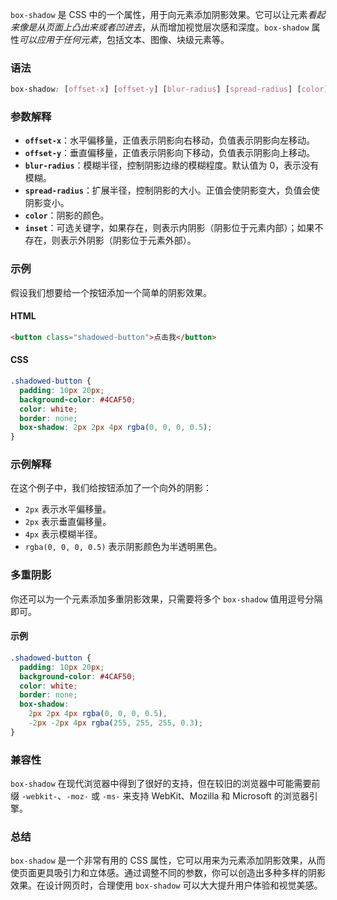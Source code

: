 `box-shadow` 是 CSS 中的一个属性，用于向元素添加阴影效果。它可以让元素*看起来像是从页面上凸出来或者凹进去*，从而增加视觉层次感和深度。`box-shadow` 属性*可以应用于任何元素*，包括文本、图像、块级元素等。

### 语法
```css
box-shadow: [offset-x] [offset-y] [blur-radius] [spread-radius] [color] [inset];
```

### 参数解释
- **`offset-x`**：水平偏移量，正值表示阴影向右移动，负值表示阴影向左移动。
- **`offset-y`**：垂直偏移量，正值表示阴影向下移动，负值表示阴影向上移动。
- **`blur-radius`**：模糊半径，控制阴影边缘的模糊程度。默认值为 0，表示没有模糊。
- **`spread-radius`**：扩展半径，控制阴影的大小。正值会使阴影变大，负值会使阴影变小。
- **`color`**：阴影的颜色。
- **`inset`**：可选关键字，如果存在，则表示内阴影（阴影位于元素内部）；如果不存在，则表示外阴影（阴影位于元素外部）。

### 示例
假设我们想要给一个按钮添加一个简单的阴影效果。

#### HTML
```html
<button class="shadowed-button">点击我</button>
```

#### CSS
```css
.shadowed-button {
  padding: 10px 20px;
  background-color: #4CAF50;
  color: white;
  border: none;
  box-shadow: 2px 2px 4px rgba(0, 0, 0, 0.5);
}
```

### 示例解释
在这个例子中，我们给按钮添加了一个向外的阴影：
- `2px` 表示水平偏移量。
- `2px` 表示垂直偏移量。
- `4px` 表示模糊半径。
- `rgba(0, 0, 0, 0.5)` 表示阴影颜色为半透明黑色。

### 多重阴影
你还可以为一个元素添加多重阴影效果，只需要将多个 `box-shadow` 值用逗号分隔即可。

#### 示例
```css
.shadowed-button {
  padding: 10px 20px;
  background-color: #4CAF50;
  color: white;
  border: none;
  box-shadow: 
    2px 2px 4px rgba(0, 0, 0, 0.5),
    -2px -2px 4px rgba(255, 255, 255, 0.3);
}
```

### 兼容性
`box-shadow` 在现代浏览器中得到了很好的支持，但在较旧的浏览器中可能需要前缀 `-webkit-`、`-moz-` 或 `-ms-` 来支持 WebKit、Mozilla 和 Microsoft 的浏览器引擎。

### 总结
`box-shadow` 是一个非常有用的 CSS 属性，它可以用来为元素添加阴影效果，从而使页面更具吸引力和立体感。通过调整不同的参数，你可以创造出多种多样的阴影效果。在设计网页时，合理使用 `box-shadow` 可以大大提升用户体验和视觉美感。